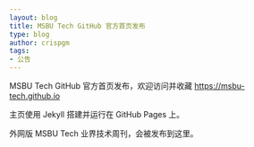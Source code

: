 ```yaml
---
layout: blog
title: MSBU Tech GitHub 官方首页发布
type: blog
author: crispgm
tags:
- 公告
---
```


MSBU Tech GitHub 官方首页发布，欢迎访问并收藏 <https://msbu-tech.github.io>

主页使用 Jekyll 搭建并运行在 GitHub Pages 上。

外网版 MSBU Tech 业界技术周刊，会被发布到这里。